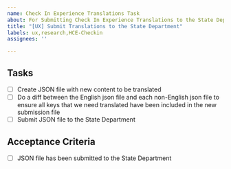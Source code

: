 ```yaml
---
name: Check In Experience Translations Task
about: For Submitting Check In Experience Translations to the State Department
title: "[UX] Submit Translations to the State Department"
labels: ux,research,HCE-Checkin
assignees: ''

---
```


## Tasks
- [ ] Create JSON file with new content to be translated
- [ ] Do a diff between the English json file and each non-English json file to ensure all keys that we need translated have been included in the new submission file
- [ ] Submit JSON file to the State Department

## Acceptance Criteria
- [ ] JSON file has been submitted to the State Department

